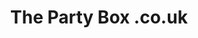 ---
title: "The Party Box .co.uk"
url: /bishops-stortford/the-party-box-co-uk/
shop: Partyzubehör
---